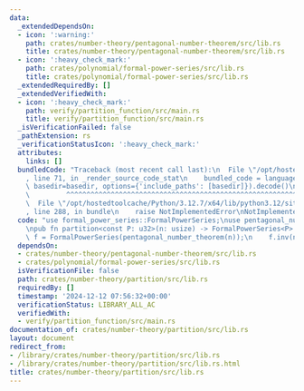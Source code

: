 ```yaml
---
data:
  _extendedDependsOn:
  - icon: ':warning:'
    path: crates/number-theory/pentagonal-number-theorem/src/lib.rs
    title: crates/number-theory/pentagonal-number-theorem/src/lib.rs
  - icon: ':heavy_check_mark:'
    path: crates/polynomial/formal-power-series/src/lib.rs
    title: crates/polynomial/formal-power-series/src/lib.rs
  _extendedRequiredBy: []
  _extendedVerifiedWith:
  - icon: ':heavy_check_mark:'
    path: verify/partition_function/src/main.rs
    title: verify/partition_function/src/main.rs
  _isVerificationFailed: false
  _pathExtension: rs
  _verificationStatusIcon: ':heavy_check_mark:'
  attributes:
    links: []
  bundledCode: "Traceback (most recent call last):\n  File \"/opt/hostedtoolcache/Python/3.12.7/x64/lib/python3.12/site-packages/onlinejudge_verify/documentation/build.py\"\
    , line 71, in _render_source_code_stat\n    bundled_code = language.bundle(stat.path,\
    \ basedir=basedir, options={'include_paths': [basedir]}).decode()\n          \
    \         ^^^^^^^^^^^^^^^^^^^^^^^^^^^^^^^^^^^^^^^^^^^^^^^^^^^^^^^^^^^^^^^^^^^^^^^^^^^^^^^^^\n\
    \  File \"/opt/hostedtoolcache/Python/3.12.7/x64/lib/python3.12/site-packages/onlinejudge_verify/languages/rust.py\"\
    , line 288, in bundle\n    raise NotImplementedError\nNotImplementedError\n"
  code: "use formal_power_series::FormalPowerSeries;\nuse pentagonal_number_theorem::pentagonal_number_theorem;\n\
    \npub fn partition<const P: u32>(n: usize) -> FormalPowerSeries<P> {\n    let\
    \ f = FormalPowerSeries(pentagonal_number_theorem(n));\n    f.inv(n)\n}\n"
  dependsOn:
  - crates/number-theory/pentagonal-number-theorem/src/lib.rs
  - crates/polynomial/formal-power-series/src/lib.rs
  isVerificationFile: false
  path: crates/number-theory/partition/src/lib.rs
  requiredBy: []
  timestamp: '2024-12-12 07:56:32+00:00'
  verificationStatus: LIBRARY_ALL_AC
  verifiedWith:
  - verify/partition_function/src/main.rs
documentation_of: crates/number-theory/partition/src/lib.rs
layout: document
redirect_from:
- /library/crates/number-theory/partition/src/lib.rs
- /library/crates/number-theory/partition/src/lib.rs.html
title: crates/number-theory/partition/src/lib.rs
---
```

